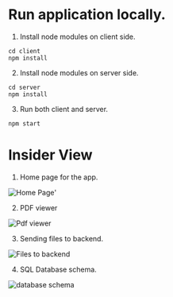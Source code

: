 # Run application locally.
1. Install node modules on client side.
```
cd client
npm install
```
2. Install node modules on server side.
```
cd server
npm install
```
3. Run both client and server.
```
npm start
```
# Insider View
1. Home page for the app.

![Home Page](https://user-images.githubusercontent.com/72285744/216267003-6f717e5b-e0ac-4ea6-9910-b477019d2851.png)'

2. PDF viewer

![Pdf viewer](https://user-images.githubusercontent.com/72285744/216267135-c67405a7-9538-4c47-949f-09235ba0b6f5.png)

3. Sending files to backend.

![Files to backend](https://user-images.githubusercontent.com/72285744/216267430-ec1ae1a9-3955-457b-8792-2a793fe2b056.png)

4. SQL Database schema.


![database schema](https://user-images.githubusercontent.com/72285744/216267593-146b2a2b-20d3-4642-8787-67dd5ca2f22b.png)
